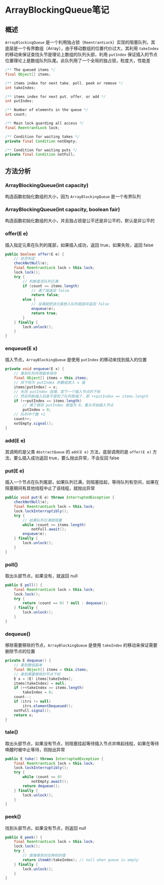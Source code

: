# ArrayBlockingQueue笔记

## 概述

`ArrayBlockingQueue` 是一个利用独占锁（`ReentrantLock`）实现的阻塞队列，其底层是一个有界数组（Array），由于移动数组的位置代价过大，其利用 `takeIndex` 的移动来保证查找头节是理论上数组的队列头部，利用 `putIndex` 保证插入的节点位置理论上是数组队列队尾。此队列用了一个全局的独占锁，粒度大，性能差

```java
/** The queued items */
final Object[] items;

/** items index for next take, poll, peek or remove */
int takeIndex;

/** items index for next put, offer, or add */
int putIndex;

/** Number of elements in the queue */
int count;

/** Main lock guarding all access */
final ReentrantLock lock;

/** Condition for waiting takes */
private final Condition notEmpty;

/** Condition for waiting puts */
private final Condition notFull;
```



## 方法分析

### ArrayBlockingQueue(int capacity)

构造函数初始化数组的大小，因为 `ArrayBlockingQueue` 是一个有界队列



### ArrayBlockingQueue(int capacity,  boolean fair)

构造函数初始化数组的大小，并且独占锁是公平还是非公平的，默认是非公平的



### offer(E e)

插入指定元素在队列的尾部，如果插入成功，返回 true，如果失败，返回 false

```java
public boolean offer(E e) {
    // 非空判定
    checkNotNull(e);
    final ReentrantLock lock = this.lock;
    lock.lock();
    try {
        // 判断是否队列已满
        if (count == items.length)
            // 满了就返回 false
            return false;
        else {
            // 没满就把该元素放入队列尾部并返回 false
            enqueue(e);
            return true;
        }
    } finally {
        lock.unlock();
    }
}
```



### enqueue(E x)

插入节点，`ArrayBlockingQueue` 是使用 `putIndex` 的移动来找到插入的位置

```java
private void enqueue(E x) {
    // 拿到队列并用副本保存
    final Object[] items = this.items;
    // 将下标为 putIndex 的数组放入 x 值
    items[putIndex] = x;
    // 先将 putIndex 自增，即下一个插入节点的下标
    // 然后判断插入后是不是到了队列尾端了，即 ++putIndex == items.length
    if (++putIndex == items.length)
        // 满了就将 putIndex 赋值为 0，重头开始插入节点
        putIndex = 0;
    // 队列中个数 +1
    count++;
    notEmpty.signal();
}
```



### add(E e)

其调用的是父类 `AbstractQueue` 的 `add(E e)` 方法，底层调用的是 `offer(E e)` 方法，要么插入成功返回 true，要么抛出异常，不会反回 false



### put(E e)

插入一个节点在队列尾部，如果队列已满，则阻塞挂起，等待队列有空间，如果在阻塞期间有其他线程中止了该线程，就抛出异常

```java
public void put(E e) throws InterruptedException {
    checkNotNull(e);
    final ReentrantLock lock = this.lock;
    lock.lockInterruptibly();
    try {
        // 如果队列已满就阻塞
        while (count == items.length)
            notFull.await();
        enqueue(e);
    } finally {
        lock.unlock();
    }
}
```



### poll()

取出头部节点，如果没有，就返回 null

```java
public E poll() {
    final ReentrantLock lock = this.lock;
    lock.lock();
    try {
        return (count == 0) ? null : dequeue();
    } finally {
        lock.unlock();
    }
}
```



### dequeue()

移除需要移除的节点，`ArrayBlockingQueue` 是使用 `takeIndex` 的移动来保证需要删除节点的位置

```java
private E dequeue() {
    // 拿到数组副本
    final Object[] items = this.items;
    // 拿到需要移除的节点下标
    E x = (E) items[takeIndex];
    items[takeIndex] = null;
    if (++takeIndex == items.length)
        takeIndex = 0;
    count--;
    if (itrs != null)
        itrs.elementDequeued();
    notFull.signal();
    return x;
}
```



### tale()

取出头部节点，如果没有节点，则阻塞挂起等待插入节点并唤起线程，如果在等待唤醒时被中止等待，则抛出异常

```java
public E take() throws InterruptedException {
    final ReentrantLock lock = this.lock;
    lock.lockInterruptibly();
    try {
        while (count == 0)
            notEmpty.await();
        return dequeue();
    } finally {
        lock.unlock();
    }
}
```



### peek()

找到头部节点，如果没有节点，则返回 null

```java
public E peek() {
    final ReentrantLock lock = this.lock;
    lock.lock();
    try {
        // 直接拿到对应角标的值
        return itemAt(takeIndex); // null when queue is empty
    } finally {
        lock.unlock();
    }
}
```

